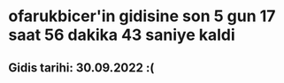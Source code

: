 # ofarukbicer'in gidisine son 5 gun 17 saat 56 dakika 43 saniye kaldi

## Gidis tarihi: 30.09.2022 :(